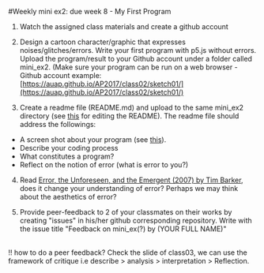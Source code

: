 #Weekly mini ex2: due week 8 - My First Program

1) Watch the assigned class materials and create a github account

2) Design a cartoon character/graphic that expresses noises/glitches/errors. Write your first program with p5.js without errors. Upload the program/result to your Github account under a folder called mini_ex2. (Make sure your program can be run on a web browser - Github account example: [https://auap.github.io/AP2017/class02/sketch01/](https://auap.github.io/AP2017/class02/sketch01/)

3) Create a readme file (README.md) and upload to the same mini_ex2 directory (see [this](https://github.com/adam-p/markdown-here/wiki/Markdown-Cheatsheet) for editing the README). The readme file should address the followings:
  
  - A screen shot about your program (see [this](http://stackoverflow.com/questions/10189356/how-to-add-screenshot-to-readmes-in-github-repository)).
  - Describe your coding process 
  - What constitutes a program?
  - Reflect on the notion of error (what is error to you?)
  
4) Read [Error, the Unforeseen, and the Emergent (2007) by Tim Barker](http://journal.media-culture.org.au/0710/03-barker.php), does it change your understanding of error? Perhaps we may think about the aesthetics of error?

5) Provide peer-feedback to 2 of your classmates on their works by creating "issues" in his/her github corresponding repository. Write with the issue title "Feedback on mini_ex(?) by (YOUR FULL NAME)"

<br> !! how to do a peer feedback? Check the slide of class03, we can use the framework of critique i.e describe > analysis > interpretation > Reflection.
